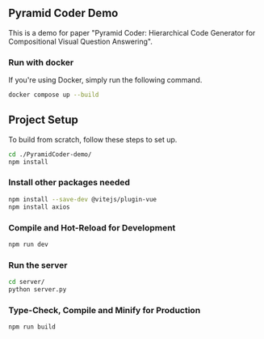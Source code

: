 ## Pyramid Coder Demo

This is a demo for paper "Pyramid Coder: Hierarchical Code Generator for Compositional Visual Question Answering".

### Run with docker

If you're using Docker, simply run the following command.

```sh
docker compose up --build
```

## Project Setup

To build from scratch, follow these steps to set up.

```sh
cd ./PyramidCoder-demo/
npm install
```

### Install other packages needed

```sh
npm install --save-dev @vitejs/plugin-vue
npm install axios
```

### Compile and Hot-Reload for Development

```sh
npm run dev
```

### Run the server

```sh
cd server/
python server.py
```

### Type-Check, Compile and Minify for Production

```sh
npm run build
```
